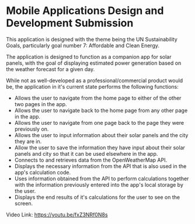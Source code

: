 
# Mobile Applications Design and Development Submission

This application is designed with the theme being the UN Sustainability Goals, particularly goal number 7: Affordable and Clean Energy.

The application is designed to function as a companion app for solar panels, with the goal of displaying estimated power generation based on the weather forecast for a given day.

While not as well-developed as a professional/commercial product would be, the application in it's current state performs the following functions:

- Allows the user to navigate from the home page to either of the other two pages in the app.
- Allows the user to navigate back to the home page from any other page in the app.
- Allows the user to navigate from one page back to the page they were previously on.
- Allows the user to input information about their solar panels and the city they are in.
- Allow the user to save the information they have input about their solar panels and city so that it can be used elsewhere in the app.
- Connects to and retrieves data from the OpenWeatherMap API.
- Displays the necessary information from the API that is also used in the app's calculation code.
- Uses information obtained from the API to perform calculations together with the information previously entered into the app's local storage by the user.
- Displays the end results of it's calculations for the user to see on the screen.


Video Link:
https://youtu.be/fxZ3NRf0N8s


